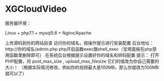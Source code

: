# XGCloudVideo
服务器环境：

Linux + php7.1 + mysql5.6 + Nginx/Apache

上传源码到你的网站目录
访问你的域名，按操作提示进行安装配置
后台地址：http://你的域名/admin.php
php开启函数exec跟shell_exec（宝塔面板在php禁用函数里删除即可）
在系统后台根据提示设置好你的域名和转码配置
提示：
   打开PHP配置，将 post_max_size , upload_max_filesize 它们的值改为你自己需要的大小！
（根据实际情况修改，例如你的视频最大是100MB，那么你就改为100MB就可以了）
